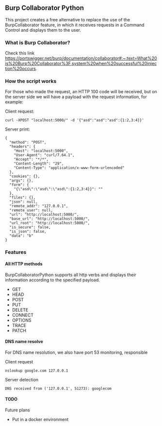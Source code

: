## Burp Collaborator Python

This project creates a free alternative to replace the use of the BurpCollaborator feature, in which it receives requests in a Command Control and displays them to the user.

### What is Burp Collaborator?
Check this link
https://portswigger.net/burp/documentation/collaborator#:~:text=What%20is%20Burp%20Collaborator%3F,system%20when%20successful%20injection%20occurs.

### How the script works
For those who made the request, an HTTP 100 code will be received, but on the server side we will have a payload with the request information, for example:


Client request:
```
curl -XPOST "localhost:5000/" -d '{"asd":"asd":"asd":{1:2,3:4}}'
```

Server print:
```
{
  "method": "POST",
  "headers": {
    "Host": "localhost:5000",
    "User-Agent": "curl/7.64.1",
    "Accept": "*/*",
    "Content-Length": "29",
    "Content-Type": "application/x-www-form-urlencoded"
  },
  "cookies": {},
  "args": {},
  "form": {
    "{\"asd\":\"asd\":\"asd\":{1:2,3:4}}": ""
  },
  "files": {},
  "json": null,
  "remote_addr": "127.0.0.1",
  "remote_user": null,
  "url": "http://localhost:5000/",
  "base_url": "http://localhost:5000/",
  "url_root": "http://localhost:5000/",
  "is_secure": false,
  "is_json": false,
  "data": "b"
}
```

### Features

#### All HTTP methods
BurpCollaboratorPython supports all http verbs and displays their information according to the specified payload.
* GET
* HEAD
* POST
* PUT
* DELETE
* CONNECT
* OPTIONS
* TRACE
* PATCH

#### DNS name resolve
For DNS name resolution, we also have port 53 monitoring, responsible

Client request
```
nslookup google.com 127.0.0.1
```

Server detection
```
DNS received from ('127.0.0.1', 51273): googlecom
```

#### TODO
Future plans
- Put in a docker environment



